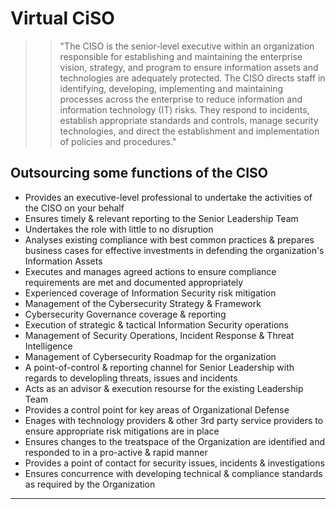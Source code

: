 Virtual CiSO
============

>> "The CISO is the senior-level executive within an organization responsible for establishing and maintaining the enterprise vision, strategy, and program to ensure information assets and technologies are adequately protected. The CISO directs staff in identifying, developing, implementing and maintaining processes across the enterprise to reduce information and information technology (IT) risks. They respond to incidents, establish appropriate standards and controls, manage security technologies, and direct the establishment and implementation of policies and procedures."

Outsourcing some functions of the CISO
---------------------
  * Provides an executive-level professional to undertake the activities of the CISO on your behalf
  * Ensures timely & relevant reporting to the Senior Leadership Team
  * Undertakes the role with little to no disruption
  * Analyses existing compliance with best common practices & prepares business cases for effective investments in defending the organization's Information Assets
  * Executes and manages agreed actions to ensure compliance requirements are met and documented appropriately
  * Experienced coverage of Information Security risk mitigation
  * Management of the Cybersecurity Strategy & Framework
  * Cybersecurity Governance coverage & reporting
  * Execution of strategic & tactical Information Security operations
  * Management of Security Operations, Incident Response & Threat Intelligence
  * Management of Cybersecurity Roadmap for the organization
  * A point-of-control & reporting channel for Senior Leadership with regards to developling threats, issues and incidents
  * Acts as an advisor & execution resourse for the existing Leadership Team
  * Provides a control point for key areas of Organizational Defense
  * Enages with technology providers & other 3rd party service providers to ensure appropriate risk mitigations are in place
  * Ensures changes to the treatspace of the Organization are identified and responded to in a pro-active & rapid manner
  * Provides a point of contact for security issues, incidents & investigations
  * Ensures concurrence with developing technical & compliance standards as required by the Organization

______________________________________________________

